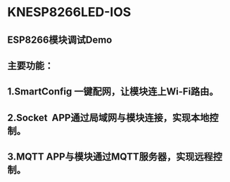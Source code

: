 # KNESP8266LED-IOS


## ESP8266模块调试Demo
## 主要功能：
## 1.SmartConfig 一键配网，让模块连上Wi-Fi路由。
## 2.Socket  APP通过局域网与模块连接，实现本地控制。
## 3.MQTT  APP与模块通过MQTT服务器，实现远程控制。

